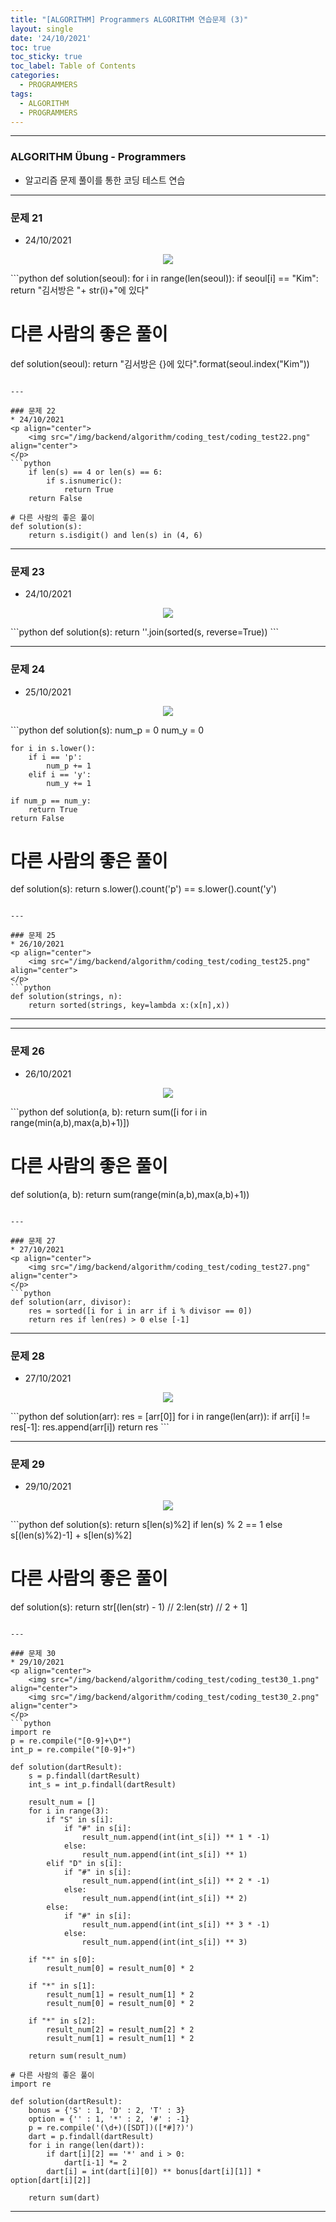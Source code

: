 ```yaml
---
title: "[ALGORITHM] Programmers ALGORITHM 연습문제 (3)"
layout: single
date: '24/10/2021'
toc: true
toc_sticky: true
toc_label: Table of Contents
categories:
  - PROGRAMMERS
tags:
  - ALGORITHM
  - PROGRAMMERS
---
```


---
### ALGORITHM Übung - Programmers
* 알고리즘 문제 풀이를 통한 코딩 테스트 연습

---

### 문제 21
* 24/10/2021
<p align="center">
    <img src="/img/backend/algorithm/coding_test/coding_test21.png" align="center">
</p>
```python
def solution(seoul):
    for i in range(len(seoul)):
        if seoul[i] == "Kim":
            return "김서방은 "+ str(i)+"에 있다"

# 다른 사람의 좋은 풀이
def solution(seoul):
    return "김서방은 {}에 있다".format(seoul.index("Kim"))
```

---

### 문제 22
* 24/10/2021
<p align="center">
    <img src="/img/backend/algorithm/coding_test/coding_test22.png" align="center">
</p>
```python
    if len(s) == 4 or len(s) == 6:
        if s.isnumeric():
            return True
    return False

# 다른 사람의 좋은 풀이
def solution(s):
    return s.isdigit() and len(s) in (4, 6)
```

---

### 문제 23
* 24/10/2021
<p align="center">
    <img src="/img/backend/algorithm/coding_test/coding_test23.png" align="center">
</p>
```python
def solution(s):
    return ''.join(sorted(s, reverse=True))
```

---

### 문제 24
* 25/10/2021
<p align="center">
    <img src="/img/backend/algorithm/coding_test/coding_test24.png" align="center">
</p>
```python
def solution(s):
    num_p = 0
    num_y = 0

    for i in s.lower():
        if i == 'p':
            num_p += 1
        elif i == 'y':
            num_y += 1

    if num_p == num_y:
        return True
    return False
# 다른 사람의 좋은 풀이
def solution(s):
    return s.lower().count('p') == s.lower().count('y')
```

---

### 문제 25
* 26/10/2021
<p align="center">
    <img src="/img/backend/algorithm/coding_test/coding_test25.png" align="center">
</p>
```python
def solution(strings, n):
    return sorted(strings, key=lambda x:(x[n],x))
```

---

---

### 문제 26
* 26/10/2021
<p align="center">
    <img src="/img/backend/algorithm/coding_test/coding_test26.png" align="center">
</p>
```python
def solution(a, b):
    return sum([i for i in range(min(a,b),max(a,b)+1)])

# 다른 사람의 좋은 풀이
def solution(a, b):
    return sum(range(min(a,b),max(a,b)+1))
```

---

### 문제 27
* 27/10/2021
<p align="center">
    <img src="/img/backend/algorithm/coding_test/coding_test27.png" align="center">
</p>
```python
def solution(arr, divisor):
    res = sorted([i for i in arr if i % divisor == 0])
    return res if len(res) > 0 else [-1]
```

---

### 문제 28
* 27/10/2021
<p align="center">
    <img src="/img/backend/algorithm/coding_test/coding_test28.png" align="center">
</p>
```python
def solution(arr):
    res = [arr[0]]
    for i in range(len(arr)):
        if arr[i] != res[-1]:
            res.append(arr[i])
    return res
```

---

### 문제 29
* 29/10/2021
<p align="center">
    <img src="/img/backend/algorithm/coding_test/coding_test29.png" align="center">
</p>
```python
def solution(s):
    return s[len(s)%2] if len(s) % 2 == 1 else s[(len(s)%2)-1] + s[len(s)%2]

# 다른 사람의 좋은 풀이
def solution(s):
    return str[(len(str) - 1) // 2:len(str) // 2 + 1]
```

---

### 문제 30
* 29/10/2021
<p align="center">
    <img src="/img/backend/algorithm/coding_test/coding_test30_1.png" align="center">
    <img src="/img/backend/algorithm/coding_test/coding_test30_2.png" align="center">
</p>
```python
import re
p = re.compile("[0-9]+\D*")
int_p = re.compile("[0-9]+")

def solution(dartResult):
    s = p.findall(dartResult)
    int_s = int_p.findall(dartResult)

    result_num = []
    for i in range(3):
        if "S" in s[i]:
            if "#" in s[i]:
                result_num.append(int(int_s[i]) ** 1 * -1)
            else:
                result_num.append(int(int_s[i]) ** 1)
        elif "D" in s[i]:
            if "#" in s[i]:
                result_num.append(int(int_s[i]) ** 2 * -1)
            else:
                result_num.append(int(int_s[i]) ** 2)
        else:
            if "#" in s[i]:
                result_num.append(int(int_s[i]) ** 3 * -1)
            else:
                result_num.append(int(int_s[i]) ** 3)

    if "*" in s[0]:
        result_num[0] = result_num[0] * 2

    if "*" in s[1]:
        result_num[1] = result_num[1] * 2
        result_num[0] = result_num[0] * 2

    if "*" in s[2]:
        result_num[2] = result_num[2] * 2
        result_num[1] = result_num[1] * 2

    return sum(result_num)

# 다른 사람의 좋은 풀이
import re

def solution(dartResult):
    bonus = {'S' : 1, 'D' : 2, 'T' : 3}
    option = {'' : 1, '*' : 2, '#' : -1}
    p = re.compile('(\d+)([SDT])([*#]?)')
    dart = p.findall(dartResult)
    for i in range(len(dart)):
        if dart[i][2] == '*' and i > 0:
            dart[i-1] *= 2
        dart[i] = int(dart[i][0]) ** bonus[dart[i][1]] * option[dart[i][2]]

    return sum(dart)
```

---

